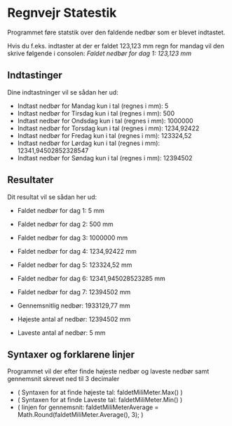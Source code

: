 # Regnvejr Statestik

Programmet føre statstik over den faldende nedbør som er blevet indtastet.

Hvis du f.eks. indtaster at der er faldet 123,123 mm regn for mandag vil den skrive følgende i consolen: _Faldet nedbør for dag 1: 123,123 mm_

## Indtastinger

Dine indtastninger vil se sådan her ud:

- Indtast nedbør for Mandag kun i tal (regnes i mm): 5
- Indtast nedbør for Tirsdag kun i tal (regnes i mm): 500
- Indtast nedbør for Ondsdag kun i tal (regnes i mm): 1000000
- Indtast nedbør for Torsdag kun i tal (regnes i mm): 1234,92422
- Indtast nedbør for Fredag kun i tal (regnes i mm): 123324,52
- Indtast nedbør for Lørdag kun i tal (regnes i mm): 12341,94502852328547
- Indtast nedbør for Søndag kun i tal (regnes i mm): 12394502

## Resultater

Dit resultat vil se sådan her ud:

- Faldet nedbør for dag 1: 5 mm
- Faldet nedbør for dag 2: 500 mm
- Faldet nedbør for dag 3: 1000000 mm
- Faldet nedbør for dag 4: 1234,92422 mm
- Faldet nedbør for dag 5: 123324,52 mm
- Faldet nedbør for dag 6: 12341,945028523285 mm
- Faldet nedbør for dag 7: 12394502 mm



- Gennemsnitlig nedbør: 1933129,77 mm
- Højeste antal af nedbør: 12394502 mm
- Laveste antal af nedbør: 5 mm

## Syntaxer og forklarene linjer

Programmet vil der efter finde højeste nedbør og laveste nedbør samt gennemsnit skrevet ned til 3 decimaler

- ( Syntaxen for at finde højeste tal: faldetMiliMeter.Max() )
- ( Syntaxen for at finde Laveste tal: faldetMiliMeter.Min() )
- ( linjen for gennemsnit: faldetMiliMeterAverage = Math.Round(faldetMiliMeter.Average(), 3); )
